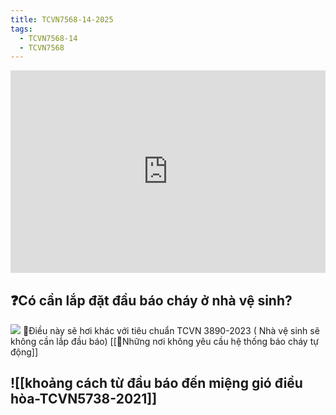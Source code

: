 ```yaml
---
title: TCVN7568-14-2025
tags:
  - TCVN7568-14
  - TCVN7568
---
```

<div style="position:relative;padding-top:max(60%,324px);width:100%;height:0;"><iframe style="position:absolute;border:none;width:100%;height:100%;left:0;top:0;" src="https://online.fliphtml5.com/ntjwsz/vyuf/"  seamless="seamless" scrolling="no" frameborder="0" allowtransparency="true" allowfullscreen="true" ></iframe></div>



## ❓Có cần lắp đặt đầu báo cháy ở nhà vệ sinh?
![](https://res.cloudinary.com/dcqf82eor/image/upload/f_auto/v1750743276/kysudienvn/upm5ynabhznbkqlu2nmb.png)
🚦Điều này sẽ hơi khác với tiêu chuẩn TCVN 3890-2023 ( Nhà vệ sinh sẽ không cần lắp đầu báo)
[[🚩Những nơi không yêu cầu hệ thống báo cháy tự động]]


## ![[khoảng cách từ đầu báo đến miệng gió điều hòa-TCVN5738-2021]]
